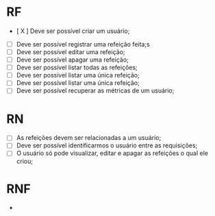 # RF

- [ X ] Deve ser possível criar um usuário;
- [  ] Deve ser possível registrar uma refeição feita;s
- [  ] Deve ser possível editar uma refeição;
- [  ] Deve ser possível apagar uma refeição;
- [  ] Deve ser possível listar todas as refeições;
- [  ] Deve ser possível listar uma única refeição;
- [  ] Deve ser possível listar uma única refeição;
- [  ] Deve ser possível recuperar as métricas de um usuário;

# RN

- [  ] As refeições devem ser relacionadas a um usuário;
- [ ] Deve ser possível identificarmos o usuário entre as requisições;
- [  ] O usuário só pode visualizar, editar e apagar as refeições o qual ele criou;

# RNF

-